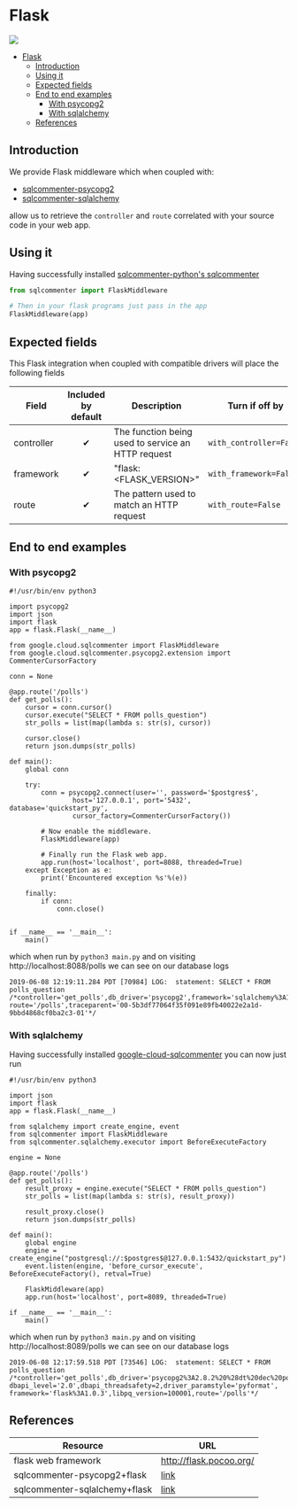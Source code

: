 # Flask
![](/opentelemetry-sqlcommenter/images/flask-logo.png)

- [Flask](#flask)
    - [Introduction](#introduction)
    - [Using it](#using-it)
    - [Expected fields](#expected-fields)
    - [End to end examples](#end-to-end-examples)
      - [With psycopg2](#with-psycopg2)
      - [With sqlalchemy](#with-sqlalchemy)
    - [References](#references)

## Introduction

We provide Flask middleware which when coupled with:

* [sqlcommenter-psycopg2](../psycopg2/)
* [sqlcommenter-sqlalchemy](../SQLAlchemy/)

allow us to retrieve the `controller` and `route` correlated with your source code in your web app.

## Using it

Having successfully installed [sqlcommenter-python's sqlcommenter]()

```python
from sqlcommenter import FlaskMiddleware

# Then in your flask programs just pass in the app
FlaskMiddleware(app)
```

## Expected fields

This Flask integration when coupled with compatible drivers will place the following fields

| Field      | Included by default                            | Description                                        | Turn if off by          |
| ---------- | ---------------------------------------------- | -------------------------------------------------- | ----------------------- |
| controller | <div style="text-align: center">&#10004;</div> | The function being used to service an HTTP request | `with_controller=False` |
| framework  | <div style="text-align: center">&#10004;</div> | "flask:<FLASK_VERSION>"                            | `with_framework=False`  |
| route      | <div style="text-align: center">&#10004;</div> | The pattern used to match an HTTP request          | `with_route=False`      |

## End to end examples
### With psycopg2
```
#!/usr/bin/env python3

import psycopg2
import json
import flask
app = flask.Flask(__name__)

from google.cloud.sqlcommenter import FlaskMiddleware
from google.cloud.sqlcommenter.psycopg2.extension import CommenterCursorFactory

conn = None

@app.route('/polls')
def get_polls():
    cursor = conn.cursor()
    cursor.execute("SELECT * FROM polls_question")
    str_polls = list(map(lambda s: str(s), cursor))

    cursor.close()
    return json.dumps(str_polls)

def main():
    global conn

    try:
        conn = psycopg2.connect(user='', password='$postgres$',
                host='127.0.0.1', port='5432', database='quickstart_py',
                cursor_factory=CommenterCursorFactory())

        # Now enable the middleware.
        FlaskMiddleware(app)

        # Finally run the Flask web app.
        app.run(host='localhost', port=8088, threaded=True)
    except Exception as e:
        print('Encountered exception %s'%(e))

    finally:
        if conn:
            conn.close()


if __name__ == '__main__':
    main()
```
which when run by `python3 main.py` and on visiting http://localhost:8088/polls we can see on our database logs

```shell
2019-06-08 12:19:11.284 PDT [70984] LOG:  statement: SELECT * FROM polls_question
/*controller='get_polls',db_driver='psycopg2',framework='sqlalchemy%3A1.3.4',
route='/polls',traceparent='00-5b3df77064f35f091e89fb40022e2a1d-9bbd4868cf0ba2c3-01'*/
```

### With sqlalchemy

Having successfully installed [google-cloud-sqlcommenter](../sqlalchemy/) you can now just run

```
#!/usr/bin/env python3

import json
import flask
app = flask.Flask(__name__)

from sqlalchemy import create_engine, event
from sqlcommenter import FlaskMiddleware
from sqlcommenter.sqlalchemy.executor import BeforeExecuteFactory

engine = None

@app.route('/polls')
def get_polls():
    result_proxy = engine.execute("SELECT * FROM polls_question")
    str_polls = list(map(lambda s: str(s), result_proxy))

    result_proxy.close()
    return json.dumps(str_polls)

def main():
    global engine
    engine = create_engine("postgresql://:$postgres$@127.0.0.1:5432/quickstart_py")
    event.listen(engine, 'before_cursor_execute', BeforeExecuteFactory(), retval=True)

    FlaskMiddleware(app)
    app.run(host='localhost', port=8089, threaded=True)

if __name__ == '__main__':
    main()
```
which when run by `python3 main.py` and on visiting http://localhost:8089/polls we can see on our database logs

```shell
2019-06-08 12:17:59.518 PDT [73546] LOG:  statement: SELECT * FROM polls_question
/*controller='get_polls',db_driver='psycopg2%3A2.8.2%20%28dt%20dec%20pq3%20ext%20lo64%29',
dbapi_level='2.0',dbapi_threadsafety=2,driver_paramstyle='pyformat',
framework='flask%3A1.0.3',libpq_version=100001,route='/polls'*/
```

## References

| Resource                      | URL                                                            |
| ----------------------------- | -------------------------------------------------------------- |
| flask web framework           | http://flask.pocoo.org/                                        |
| sqlcommenter-psycopg2+flask   | [link](../psycopg2/#with-flask)     |
| sqlcommenter-sqlalchemy+flask | [link](../sqlalchemy/#with-flask) |

